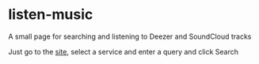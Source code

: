 # listen-music
A small page for searching and listening to Deezer and SoundCloud tracks



Just go to the [site](https://drhspfn.github.io/listen-music/), select a service and enter a query and click Search
